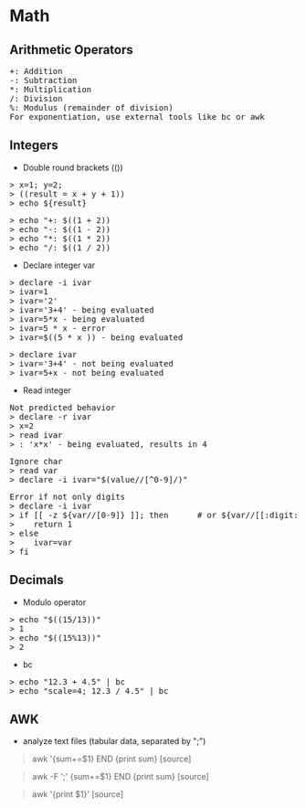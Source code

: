 # Math

## Arithmetic Operators
<pre>
+: Addition
-: Subtraction
*: Multiplication
/: Division
%: Modulus (remainder of division)
For exponentiation, use external tools like bc or awk
</pre>

## Integers
- Double round brackets (())
<pre>
> x=1; y=2;
> ((result = x + y + 1))
> echo ${result}
</pre>

<pre>
> echo "+: $((1 + 2))
> echo "-: $((1 - 2))
> echo "*: $((1 * 2))
> echo "/: $((1 / 2))
</pre>

- Declare integer var
<pre>
> declare -i ivar
> ivar=1
> ivar='2'
> ivar='3+4' - being evaluated
> ivar=5*x - being evaluated
> ivar=5 * x - error
> ivar=$((5 * x )) - being evaluated
</pre>

<pre>
> declare ivar
> ivar='3+4' - not being evaluated
> ivar=5+x - not being evaluated
</pre>

- Read integer

<pre>
Not predicted behavior
> declare -r ivar
> x=2
> read ivar
> : 'x*x' - being evaluated, results in 4 
</pre>
    
<pre>
Ignore char
> read var
> declare -i ivar="$(value//[^0-9]/)"
</pre>

<pre>
Error if not only digits
> declare -i ivar
> if [[ -z ${var//[0-9]} ]]; then      # or ${var//[[:digit:]]}
>    return 1
> else
>    ivar=var
> fi
</pre>

## Decimals
- Modulo operator
<pre>
> echo "$((15/13))"
> 1
> echo "$((15%13))"
> 2
</pre>
- bc
<pre>
> echo "12.3 + 4.5" | bc
> echo "scale=4; 12.3 / 4.5" | bc
</pre>

## AWK
- analyze text files (tabular data, separated by ";")
> awk '{sum+=$1} END {print sum} [source]

> awk -F ';' {sum+=$1} END {print sum} [source]

> awk '{print $1}' [source]